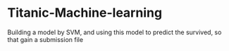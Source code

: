 # Titanic-Machine-learning
Building a model by SVM, and using this model to predict the survived, so that gain a submission file 
